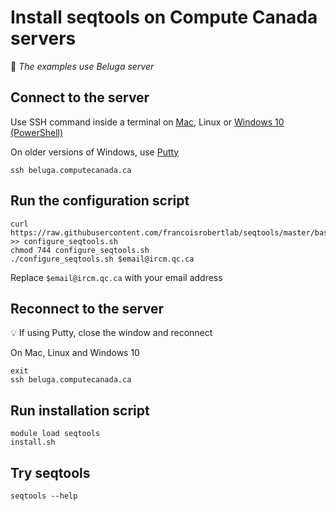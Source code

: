 # Install seqtools on Compute Canada servers

:memo: *The examples use Beluga server*

## Connect to the server

Use SSH command inside a terminal on [Mac](https://support.apple.com/en-ca/guide/terminal/apd5265185d-f365-44cb-8b09-71a064a42125/mac), Linux or [Windows 10 (PowerShell)](https://www.howtogeek.com/662611/9-ways-to-open-powershell-in-windows-10/)

On older versions of Windows, use [Putty](https://www.putty.org)

```
ssh beluga.computecanada.ca
```

## Run the configuration script

```
curl https://raw.githubusercontent.com/francoisrobertlab/seqtools/master/bash/configure_seqtools.sh >> configure_seqtools.sh
chmod 744 configure_seqtools.sh
./configure_seqtools.sh $email@ircm.qc.ca
```

Replace `$email@ircm.qc.ca` with your email address

## Reconnect to the server

:bulb: If using Putty, close the window and reconnect

On Mac, Linux and Windows 10

```
exit
ssh beluga.computecanada.ca
```

## Run installation script

```
module load seqtools
install.sh
```

## Try seqtools

```
seqtools --help
```
